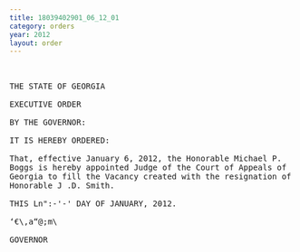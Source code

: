 ```yaml
---
title: 18039402901_06_12_01
category: orders
year: 2012
layout: order
---
```


<pre> 

THE STATE OF GEORGIA

EXECUTIVE ORDER

BY THE GOVERNOR:

IT IS HEREBY ORDERED:

That, effective January 6, 2012, the Honorable Michael P.
Boggs is hereby appointed Judge of the Court of Appeals of
Georgia to fill the Vacancy created with the resignation of the
Honorable J .D. Smith.

THIS Ln":-'-' DAY OF JANUARY, 2012.

‘€\,a“@;m\ 

GOVERNOR

</pre>
